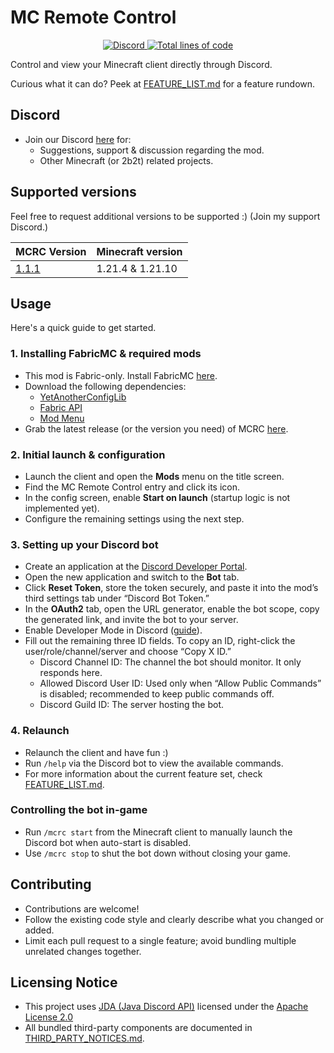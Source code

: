 # MC Remote Control

<div align="center">
  <a href="https://discord.gg/2b2tism">
    <img src="https://img.shields.io/discord/1340108466370641960?logo=discord" alt="Discord"/>
  </a>
  <a href="https://github.com/Cypphi/mc-remote-control">
    <img src="https://tokei.rs/b1/github/Cypphi/mc-remote-control?category=code" alt="Total lines of code"/>
  </a>
</div>

Control and view your Minecraft client directly through Discord.

Curious what it can do? Peek at [FEATURE_LIST.md](Fhttps://github.com/Cypphi/mc-remote-control/blob/1.21.4/EATURE_LIST.md) for a feature rundown.

## Discord
- Join our Discord [here](https://discord.gg/2b2tism) for:
  - Suggestions, support & discussion regarding the mod.
  - Other Minecraft (or 2b2t) related projects.

## Supported versions
Feel free to request additional versions to be supported :) (Join my support Discord.)

| MCRC Version                                                            | Minecraft version |
|-------------------------------------------------------------------------|-------------------|
| [1.1.1](https://github.com/Cypphi/mc-remote-control/releases/tag/1.1.1) | 1.21.4 & 1.21.10  |


## Usage
Here's a quick guide to get started.

### 1. Installing FabricMC & required mods
- This mod is Fabric-only. Install FabricMC [here](https://fabricmc.net/use/installer/).
- Download the following dependencies:
  - [YetAnotherConfigLib](https://modrinth.com/mod/yacl)
  - [Fabric API](https://modrinth.com/mod/fabric-api)
  - [Mod Menu](https://modrinth.com/mod/modmenu)
- Grab the latest release (or the version you need) of MCRC [here](https://github.com/Cypphi/mc-remote-control/releases).

### 2. Initial launch & configuration
- Launch the client and open the **Mods** menu on the title screen. 
- Find the MC Remote Control entry and click its icon.
- In the config screen, enable **Start on launch** (startup logic is not implemented yet).
- Configure the remaining settings using the next step.

### 3. Setting up your Discord bot
- Create an application at the [Discord Developer Portal](https://discord.com/developers/applications).
- Open the new application and switch to the **Bot** tab.
- Click **Reset Token**, store the token securely, and paste it into the mod’s third settings tab under “Discord Bot Token.”
- In the **OAuth2** tab, open the URL generator, enable the bot scope, copy the generated link, and invite the bot to your server.
- Enable Developer Mode in Discord ([guide](https://help.mee6.xyz/support/solutions/articles/101000482629-how-to-enable-developer-mode)).
- Fill out the remaining three ID fields. To copy an ID, right-click the user/role/channel/server and choose “Copy X ID.”
  - Discord Channel ID: The channel the bot should monitor. It only responds here.
  - Allowed Discord User ID: Used only when “Allow Public Commands” is disabled; recommended to keep public commands off.
  - Discord Guild ID: The server hosting the bot.

### 4. Relaunch
- Relaunch the client and have fun :)
- Run `/help` via the Discord bot to view the available commands.
- For more information about the current feature set, check [FEATURE_LIST.md](https://github.com/Cypphi/mc-remote-control/blob/1.21.4/EATURE_LIST.md).

### Controlling the bot in-game
- Run `/mcrc start` from the Minecraft client to manually launch the Discord bot when auto-start is disabled.
- Use `/mcrc stop` to shut the bot down without closing your game.

## Contributing
- Contributions are welcome!
- Follow the existing code style and clearly describe what you changed or added.
- Limit each pull request to a single feature; avoid bundling multiple unrelated changes together.

## Licensing Notice
- This project uses [JDA (Java Discord API)](https://github.com/discord-jda/JDA)
  licensed under the [Apache License 2.0](https://www.apache.org/licenses/LICENSE-2.0)
- All bundled third-party components are documented in [THIRD_PARTY_NOTICES.md](https://github.com/Cypphi/mc-remote-control/blob/1.21.4/THIRD_PARTY_NOTICES.md).
